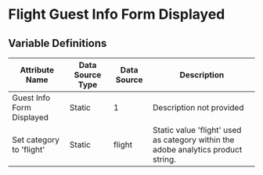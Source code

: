 # Flight Guest Info Form Displayed

### 

## Variable Definitions

| Attribute Name|Data Source Type|Data Source|Description|
| --- | --- | --- | --- |
|Guest Info Form Displayed|Static|1|Description not provided|
|Set category to 'flight'|Static|flight|Static value 'flight' used as category within the adobe analytics product string.|



